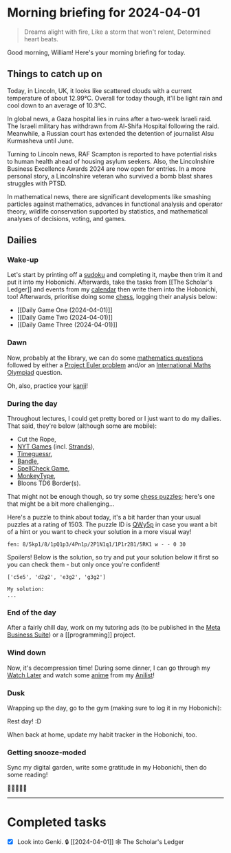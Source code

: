 # Morning briefing for 2024-04-01

> Dreams alight with fire,
> Like a storm that won't relent,
> Determined heart beats.

Good morning, William! Here's your morning briefing for today.

## Things to catch up on

Today, in Lincoln, UK, it looks like scattered clouds with a current temperature of about 12.99°C. Overall for today though, it'll be light rain and cool down to an average of 10.3°C.

In global news, a Gaza hospital lies in ruins after a two-week Israeli raid. The Israeli military has withdrawn from Al-Shifa Hospital following the raid. Meanwhile, a Russian court has extended the detention of journalist Alsu Kurmasheva until June. 

Turning to Lincoln news, RAF Scampton is reported to have potential risks to human health ahead of housing asylum seekers. Also, the Lincolnshire Business Excellence Awards 2024 are now open for entries. In a more personal story, a Lincolnshire veteran who survived a bomb blast shares struggles with PTSD.

In mathematical news, there are significant developments like smashing particles against mathematics, advances in functional analysis and operator theory, wildlife conservation supported by statistics, and mathematical analyses of decisions, voting, and games.

## Dailies

### Wake-up

Let's start by printing off a [sudoku](https://www.dailysudoku.com/sudoku/today.shtml) and completing it, maybe then trim it and put it into my Hobonichi. Afterwards, take the tasks from [[The Scholar's Ledger]] and events from my [calendar](https://calendar.google.com/calendar/u/0/r/week) then write them into the Hobonichi, too! Afterwards, prioritise doing some [chess](https://www.chess.com/play/online), logging their analysis below:

- [[Daily Game One (2024-04-01)]]
- [[Daily Game Two (2024-04-01)]]
- [[Daily Game Three (2024-04-01)]]

### Dawn

Now, probably at the library, we can do some [mathematics questions](数学の独学) followed by either a [Project Euler problem](https://projecteuler.net/archives) and/or an [International Maths Olympiad](obsidian://open?vault=content&file=IMO%20Questions%2Fmds%2Fmds) question.

Oh, also, practice your [kanji](https://www.wanikani.com/dashboard)!

### During the day

Throughout lectures, I could get pretty bored or I just want to do my dailies. That said, they're below (although some are mobile):

- Cut the Rope,
- [NYT Games](https://www.nytimes.com/crosswords) (incl. [Strands](https://www.nytimes.com/games/strands)),
- [Timeguessr](https://www.timeguessr.com),
- [Bandle](https://www.bandle.app),
- [SpellCheck Game](https://spellcheckgame.com),
- [MonkeyType](https://www.monkeytype.com),
- Bloons TD6 Border(s).

That might not be enough though, so try some [chess puzzles](https://www.chess.com/puzzles); here's one that might be a bit more challenging...

Here's a puzzle to think about today, it's a bit harder than your usual puzzles at a rating of 1503. The puzzle ID is [QWy5p](https://lichess.org/training/QWy5p) in case you want a bit of a hint or you want to check your solution in a more visual way!

```chessboard
fen: 8/5kp1/8/1pQ1p3/4Pn1p/2P1N1q1/1P1r2B1/5RK1 w - - 0 30
```

Spoilers! Below is the solution, so try and put your solution below it first so you can check them - but only once you're confident!

```spoiler-block
['c5e5', 'd2g2', 'e3g2', 'g3g2']
```

```
My solution:
...
```

### End of the day

After a fairly chill day, work on my tutoring ads (to be published in the [Meta Business Suite](https://business.facebook.com/latest/home?business_id=1305042233632955&asset_id=104513289065682)) or a [[programming]] project.

### Wind down

Now, it's decompression time! During some dinner, I can go through my [Watch Later](https://www.youtube.com/playlist?list=WL) and watch some [anime](aniwave.to/home) from my [Anilist](https://anilist.co/user/unkokaeru/animelist)!

### Dusk

Wrapping up the day, go to the gym (making sure to log it in my Hobonichi):

Rest day! :D

When back at home, update my habit tracker in the Hobonichi, too.

### Getting snooze-moded

Sync my digital garden, write some gratitude in my Hobonichi, then do some reading!

🎉🌈🎶🌼💫

---
# Completed tasks

- [x] Look into Genki. 🔒 [[2024-04-01]] 🕸️ The Scholar's Ledger

